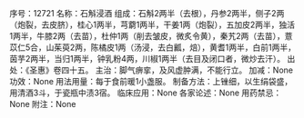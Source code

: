 序号：12721
名称：石斛浸酒
组成：石斛2两半（去根），丹参2两半，侧子2两（炮裂，去皮脐），桂心1两半，芎藭1两半，干姜1两（炮裂），五加皮2两半，独活1两半，牛膝2两（去苗），杜仲1两（削去皱皮，微炙令黄），秦艽2两（去苗），薏苡仁5合，山茱萸2两，陈橘皮1两（汤浸，去白瓤，焙），黄耆1两半，白前1两半，茵芋2两半，当归1两半，钟乳粉4两，川椒1两半（去目及闭口者，微炒去汗）。
出处：《圣惠》卷四十五。
主治：脚气痹挛，及风虚肿满，不能行立。
加减：None
功效：None
用法用量：每于食前暖1小盏服。
制备方法：上锉细，以生绢袋盛，用清酒3斗，于瓷瓶中渍3宿。
临床应用：None
各家论述：None
用药禁忌：None
附注：None
